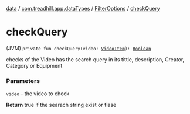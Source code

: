 [data](../../index.md) / [com.treadhill.app.dataTypes](../index.md) / [FilterOptions](index.md) / [checkQuery](./check-query.md)

# checkQuery

(JVM) `private fun checkQuery(video: `[`VideoItem`](../-video-item/index.md)`): `[`Boolean`](https://kotlinlang.org/api/latest/jvm/stdlib/kotlin/-boolean/index.html)

checks of the Video has the search query in its tittle, description, Creator, Category or Equipment

### Parameters

`video` - the video to check

**Return**
true if the searach string exist or flase


